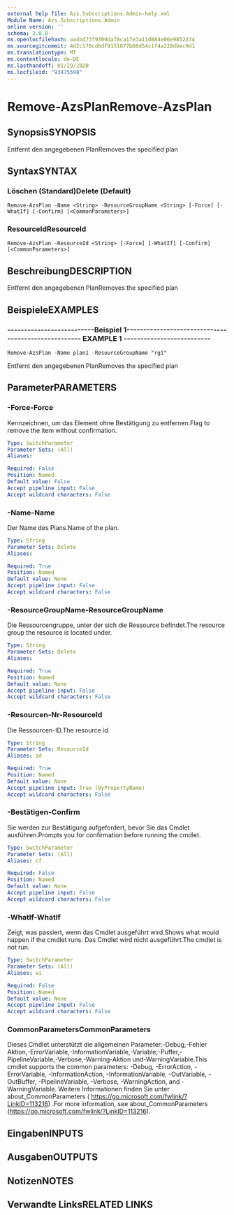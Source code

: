 ```yaml
---
external help file: Azs.Subscriptions.Admin-help.xml
Module Name: Azs.Subscriptions.Admin
online version: ''
schema: 2.0.0
ms.openlocfilehash: aa4bd73f9300daf8ca17e3a11d884e06e9852234
ms.sourcegitcommit: 4d2c178cd6df9151877b08d54c1f4a228dbec9d1
ms.translationtype: MT
ms.contentlocale: de-DE
ms.lasthandoff: 01/29/2020
ms.locfileid: "93475598"
---
```

# <span data-ttu-id="ea1d1-101">Remove-AzsPlan</span><span class="sxs-lookup"><span data-stu-id="ea1d1-101">Remove-AzsPlan</span></span>

## <span data-ttu-id="ea1d1-102">Synopsis</span><span class="sxs-lookup"><span data-stu-id="ea1d1-102">SYNOPSIS</span></span>
<span data-ttu-id="ea1d1-103">Entfernt den angegebenen Plan</span><span class="sxs-lookup"><span data-stu-id="ea1d1-103">Removes the specified plan</span></span>

## <span data-ttu-id="ea1d1-104">Syntax</span><span class="sxs-lookup"><span data-stu-id="ea1d1-104">SYNTAX</span></span>

### <span data-ttu-id="ea1d1-105">Löschen (Standard)</span><span class="sxs-lookup"><span data-stu-id="ea1d1-105">Delete (Default)</span></span>
```
Remove-AzsPlan -Name <String> -ResourceGroupName <String> [-Force] [-WhatIf] [-Confirm] [<CommonParameters>]
```

### <span data-ttu-id="ea1d1-106">ResourceId</span><span class="sxs-lookup"><span data-stu-id="ea1d1-106">ResourceId</span></span>
```
Remove-AzsPlan -ResourceId <String> [-Force] [-WhatIf] [-Confirm] [<CommonParameters>]
```

## <span data-ttu-id="ea1d1-107">Beschreibung</span><span class="sxs-lookup"><span data-stu-id="ea1d1-107">DESCRIPTION</span></span>
<span data-ttu-id="ea1d1-108">Entfernt den angegebenen Plan</span><span class="sxs-lookup"><span data-stu-id="ea1d1-108">Removes the specified plan</span></span>

## <span data-ttu-id="ea1d1-109">Beispiele</span><span class="sxs-lookup"><span data-stu-id="ea1d1-109">EXAMPLES</span></span>

### <span data-ttu-id="ea1d1-110">--------------------------Beispiel 1--------------------------</span><span class="sxs-lookup"><span data-stu-id="ea1d1-110">-------------------------- EXAMPLE 1 --------------------------</span></span>
```
Remove-AzsPlan -Name plan1 -ResourceGroupName "rg1"
```

<span data-ttu-id="ea1d1-111">Entfernt den angegebenen Plan</span><span class="sxs-lookup"><span data-stu-id="ea1d1-111">Removes the specified plan</span></span>

## <span data-ttu-id="ea1d1-112">Parameter</span><span class="sxs-lookup"><span data-stu-id="ea1d1-112">PARAMETERS</span></span>

### <span data-ttu-id="ea1d1-113">-Force</span><span class="sxs-lookup"><span data-stu-id="ea1d1-113">-Force</span></span>
<span data-ttu-id="ea1d1-114">Kennzeichnen, um das Element ohne Bestätigung zu entfernen.</span><span class="sxs-lookup"><span data-stu-id="ea1d1-114">Flag to remove the item without confirmation.</span></span>

```yaml
Type: SwitchParameter
Parameter Sets: (All)
Aliases: 

Required: False
Position: Named
Default value: False
Accept pipeline input: False
Accept wildcard characters: False
```

### <span data-ttu-id="ea1d1-115">-Name</span><span class="sxs-lookup"><span data-stu-id="ea1d1-115">-Name</span></span>
<span data-ttu-id="ea1d1-116">Der Name des Plans.</span><span class="sxs-lookup"><span data-stu-id="ea1d1-116">Name of the plan.</span></span>

```yaml
Type: String
Parameter Sets: Delete
Aliases: 

Required: True
Position: Named
Default value: None
Accept pipeline input: False
Accept wildcard characters: False
```

### <span data-ttu-id="ea1d1-117">-ResourceGroupName</span><span class="sxs-lookup"><span data-stu-id="ea1d1-117">-ResourceGroupName</span></span>
<span data-ttu-id="ea1d1-118">Die Ressourcengruppe, unter der sich die Ressource befindet.</span><span class="sxs-lookup"><span data-stu-id="ea1d1-118">The resource group the resource is located under.</span></span>

```yaml
Type: String
Parameter Sets: Delete
Aliases: 

Required: True
Position: Named
Default value: None
Accept pipeline input: False
Accept wildcard characters: False
```

### <span data-ttu-id="ea1d1-119">-Resourcen-Nr</span><span class="sxs-lookup"><span data-stu-id="ea1d1-119">-ResourceId</span></span>
<span data-ttu-id="ea1d1-120">Die Ressourcen-ID.</span><span class="sxs-lookup"><span data-stu-id="ea1d1-120">The resource id.</span></span>

```yaml
Type: String
Parameter Sets: ResourceId
Aliases: id

Required: True
Position: Named
Default value: None
Accept pipeline input: True (ByPropertyName)
Accept wildcard characters: False
```

### <span data-ttu-id="ea1d1-121">-Bestätigen</span><span class="sxs-lookup"><span data-stu-id="ea1d1-121">-Confirm</span></span>
<span data-ttu-id="ea1d1-122">Sie werden zur Bestätigung aufgefordert, bevor Sie das Cmdlet ausführen.</span><span class="sxs-lookup"><span data-stu-id="ea1d1-122">Prompts you for confirmation before running the cmdlet.</span></span>

```yaml
Type: SwitchParameter
Parameter Sets: (All)
Aliases: cf

Required: False
Position: Named
Default value: None
Accept pipeline input: False
Accept wildcard characters: False
```

### <span data-ttu-id="ea1d1-123">-WhatIf</span><span class="sxs-lookup"><span data-stu-id="ea1d1-123">-WhatIf</span></span>
<span data-ttu-id="ea1d1-124">Zeigt, was passiert, wenn das Cmdlet ausgeführt wird.</span><span class="sxs-lookup"><span data-stu-id="ea1d1-124">Shows what would happen if the cmdlet runs.</span></span>
<span data-ttu-id="ea1d1-125">Das Cmdlet wird nicht ausgeführt.</span><span class="sxs-lookup"><span data-stu-id="ea1d1-125">The cmdlet is not run.</span></span>

```yaml
Type: SwitchParameter
Parameter Sets: (All)
Aliases: wi

Required: False
Position: Named
Default value: None
Accept pipeline input: False
Accept wildcard characters: False
```

### <span data-ttu-id="ea1d1-126">CommonParameters</span><span class="sxs-lookup"><span data-stu-id="ea1d1-126">CommonParameters</span></span>
<span data-ttu-id="ea1d1-127">Dieses Cmdlet unterstützt die allgemeinen Parameter:-Debug,-Fehler Aktion,-ErrorVariable,-InformationVariable,-Variable,-Puffer,-PipelineVariable,-Verbose,-Warning-Aktion und-WarningVariable.</span><span class="sxs-lookup"><span data-stu-id="ea1d1-127">This cmdlet supports the common parameters: -Debug, -ErrorAction, -ErrorVariable, -InformationAction, -InformationVariable, -OutVariable, -OutBuffer, -PipelineVariable, -Verbose, -WarningAction, and -WarningVariable.</span></span> <span data-ttu-id="ea1d1-128">Weitere Informationen finden Sie unter about_CommonParameters ( https://go.microsoft.com/fwlink/?LinkID=113216) .</span><span class="sxs-lookup"><span data-stu-id="ea1d1-128">For more information, see about_CommonParameters (https://go.microsoft.com/fwlink/?LinkID=113216).</span></span>

## <span data-ttu-id="ea1d1-129">Eingaben</span><span class="sxs-lookup"><span data-stu-id="ea1d1-129">INPUTS</span></span>

## <span data-ttu-id="ea1d1-130">Ausgaben</span><span class="sxs-lookup"><span data-stu-id="ea1d1-130">OUTPUTS</span></span>

## <span data-ttu-id="ea1d1-131">Notizen</span><span class="sxs-lookup"><span data-stu-id="ea1d1-131">NOTES</span></span>

## <span data-ttu-id="ea1d1-132">Verwandte Links</span><span class="sxs-lookup"><span data-stu-id="ea1d1-132">RELATED LINKS</span></span>

